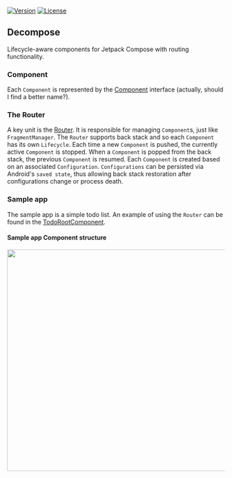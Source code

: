 [![Version](https://jitpack.io/v/arkivanov/decompose.svg)](https://jitpack.io/#arkivanov/decompose)
[![License](https://img.shields.io/badge/License-Apache%202.0-blue.svg)](http://www.apache.org/licenses/LICENSE-2.0)

## Decompose

Lifecycle-aware components for Jetpack Compose with routing functionality.

### Component

Each `Component` is represented by the [Component](https://github.com/arkivanov/Decompose/blob/master/decompose/src/main/java/com/arkivanov/decompose/Component.kt) interface (actually, should I find a better name?).

### The Router

A key unit is the [Router](https://github.com/arkivanov/Decompose/blob/master/decompose/src/main/java/com/arkivanov/decompose/Router.kt).
It is responsible for managing `Component`s, just like `FragmentManager`.
The `Router` supports back stack and so each `Component` has its own `Lifecycle`. Each time a new `Component` is pushed, the currently active `Component` is stopped. When a `Component` is popped from the back stack, the previous `Component` is resumed.
Each `Component` is created based on an associated `Configuration`. `Configurations` can be persisted via Android's `saved state`, thus allowing back stack restoration after configurations change or process death.

### Sample app

The sample app is a simple todo list. An example of using the `Router` can be found in the [TodoRootComponent](https://github.com/arkivanov/Decompose/blob/master/sample/root/src/main/java/com/arkivanov/todo/root/TodoRootComponent.kt).

#### Sample app Component structure

<img src="https://raw.githubusercontent.com/arkivanov/Decompose/master/docs/media/TodoApp.png" width="512">
